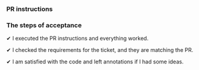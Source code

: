 <!-- Before creating a PR

✔ I rechecked the ticket and all requirements are fulfilled.

✔ I checked the Readme and made sure it is up-to-date.

✔ I added tests for the new code if possible.

✔ I rebased the feature branch on the main branch.

✔ I linked the ticket to this PR by either
  - adding `closes #issueId` if PR should close the issue
  - or adding `for #issueId` if PR should relate to an issue

✔ I enabled auto-merge if the PR can be merged after approval

✔ I inform my colleagues in slack about the PR / offer a walkthrough

-->

### PR instructions

<!--
✔ I wrote clear instructions how to set up and test the PR.

✔ I executed the PR instructions myself and everything worked.

- `cd applications/theyray`
- `terraform workspace new 621` (or use your own workspace)
- `terraform apply`
- wait forever...

-->

### The steps of acceptance

✔ I executed the PR instructions and everything worked.

✔ I checked the requirements for the ticket, and they are matching the PR.

✔ I am satisfied with the code and left annotations if I had some ideas.